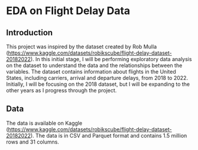 # EDA on Flight Delay Data

## Introduction

This project was inspired by the dataset created by Rob Mulla (https://www.kaggle.com/datasets/robikscube/flight-delay-dataset-20182022). In this initial stage, I will be performing exploratory data analysis on the dataset to understand the data and the relationships between the variables. The dataset contains information about flights in the United States, including carriers, arrival and departure delays, from 2018 to 2022. Initially, I will be focusing on the 2018 dataset, but I will be expanding to the other years as I progress through the project.

## Data

The data is available on Kaggle (https://www.kaggle.com/datasets/robikscube/flight-delay-dataset-20182022). The data is in CSV and Parquet format and contains 1.5 million rows and 31 columns.